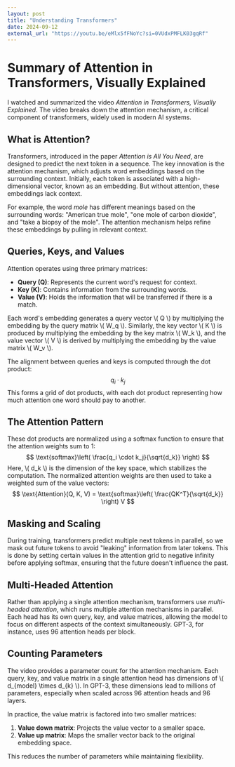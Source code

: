 ```yaml
---
layout: post
title: "Understanding Transformers"
date: 2024-09-12
external_url: "https://youtu.be/eMlx5fFNoYc?si=0VUdxPMFLK03gqRf"
---
```


# Summary of Attention in Transformers, Visually Explained

I watched and summarized the video *Attention in Transformers, Visually Explained*. The video breaks down the attention mechanism, a critical component of transformers, widely used in modern AI systems.

## What is Attention?

Transformers, introduced in the paper *Attention is All You Need*, are designed to predict the next token in a sequence. The key innovation is the attention mechanism, which adjusts word embeddings based on the surrounding context. Initially, each token is associated with a high-dimensional vector, known as an embedding. But without attention, these embeddings lack context.

For example, the word *mole* has different meanings based on the surrounding words: "American true mole", "one mole of carbon dioxide", and "take a biopsy of the mole". The attention mechanism helps refine these embeddings by pulling in relevant context.

## Queries, Keys, and Values

Attention operates using three primary matrices:
- **Query (Q)**: Represents the current word's request for context.
- **Key (K)**: Contains information from the surrounding words.
- **Value (V)**: Holds the information that will be transferred if there is a match.

Each word's embedding generates a query vector \\( Q \\) by multiplying the embedding by the query matrix \\( W_q \\). Similarly, the key vector \\( K \\) is produced by multiplying the embedding by the key matrix \\( W_k \\), and the value vector \\( V \\) is derived by multiplying the embedding by the value matrix \\( W_v \\).

The alignment between queries and keys is computed through the dot product:
$$
q_i \cdot k_j
$$
This forms a grid of dot products, with each dot product representing how much attention one word should pay to another.

## The Attention Pattern

These dot products are normalized using a softmax function to ensure that the attention weights sum to 1:
$$
\text{softmax}\left( \frac{q_i \cdot k_j}{\sqrt{d_k}} \right)
$$
Here, \\( d_k \\) is the dimension of the key space, which stabilizes the computation. The normalized attention weights are then used to take a weighted sum of the value vectors:
$$
\text{Attention}(Q, K, V) = \text{softmax}\left( \frac{QK^T}{\sqrt{d_k}} \right) V
$$

## Masking and Scaling

During training, transformers predict multiple next tokens in parallel, so we mask out future tokens to avoid "leaking" information from later tokens. This is done by setting certain values in the attention grid to negative infinity before applying softmax, ensuring that the future doesn't influence the past.

## Multi-Headed Attention

Rather than applying a single attention mechanism, transformers use *multi-headed attention*, which runs multiple attention mechanisms in parallel. Each head has its own query, key, and value matrices, allowing the model to focus on different aspects of the context simultaneously. GPT-3, for instance, uses 96 attention heads per block. 

## Counting Parameters

The video provides a parameter count for the attention mechanism. Each query, key, and value matrix in a single attention head has dimensions of \\( d_{model} \\times d_{k} \\). In GPT-3, these dimensions lead to millions of parameters, especially when scaled across 96 attention heads and 96 layers.

In practice, the value matrix is factored into two smaller matrices:
1. **Value down matrix**: Projects the value vector to a smaller space.
2. **Value up matrix**: Maps the smaller vector back to the original embedding space.

This reduces the number of parameters while maintaining flexibility.

